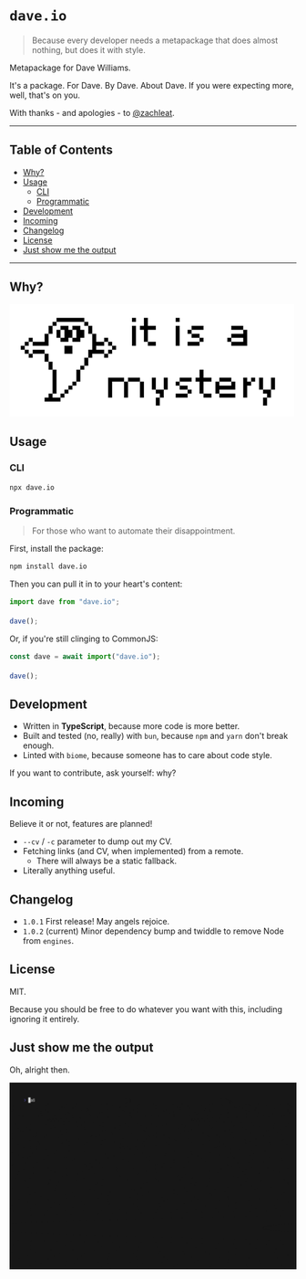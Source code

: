 # `dave.io`

> Because every developer needs a metapackage that does almost nothing, but does it with style.

Metapackage for Dave Williams.

It's a package. For Dave. By Dave. About Dave. If you were expecting more, well, that's on you.

With thanks - and apologies - to [@zachleat](https://github.com/zachleat).

---

## Table of Contents

- [Why?](#why)
- [Usage](#usage)
  - [CLI](#cli)
  - [Programmatic](#programmatic)
- [Development](#development)
- [Incoming](#incoming)
- [Changelog](#changelog)
- [License](#license)
- [Just show me the output](#just-show-me-the-output)

---

## Why?

![it is a mystery](assets/mystery.png)

## Usage

### CLI

```sh
npx dave.io
```

### Programmatic

> For those who want to automate their disappointment.

First, install the package:

```bash
npm install dave.io
```

Then you can pull it in to your heart's content:

```js
import dave from "dave.io";

dave();
```

Or, if you're still clinging to CommonJS:

```js
const dave = await import("dave.io");

dave();
```

## Development

- Written in **TypeScript**, because more code is more better.
- Built and tested (no, really) with `bun`, because  `npm` and `yarn` don't break enough.
- Linted with `biome`, because someone has to care about code style.

If you want to contribute, ask yourself: why?

## Incoming

Believe it or not, features are planned!

- `--cv` / `-c` parameter to dump out my CV.
- Fetching links (and CV, when implemented) from a remote.
  - There will always be a static fallback.
- Literally anything useful.

## Changelog

- `1.0.1` First release! May angels rejoice.
- `1.0.2` (current) Minor dependency bump and twiddle to remove Node from `engines`.

## License

MIT.

Because you should be free to do whatever you want with this, including ignoring it entirely.

## Just show me the output

Oh, alright then.

![Output](assets/npm.gif)
